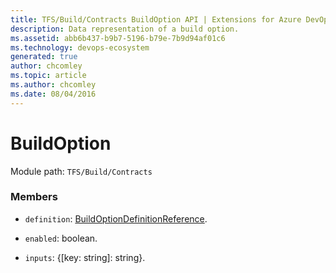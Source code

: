 ```yaml
---
title: TFS/Build/Contracts BuildOption API | Extensions for Azure DevOps Services
description: Data representation of a build option.
ms.assetid: abb6b437-b9b7-5196-b79e-7b9d94af01c6
ms.technology: devops-ecosystem
generated: true
author: chcomley
ms.topic: article
ms.author: chcomley
ms.date: 08/04/2016
---
```


# BuildOption

Module path: `TFS/Build/Contracts`

### Members

- `definition`: [BuildOptionDefinitionReference](./BuildOptionDefinitionReference.md).

- `enabled`: boolean.

- `inputs`: {[key: string]: string}.
